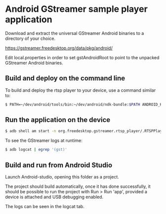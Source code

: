 # Android GStreamer sample player application

Download and extract the universal GStreamer Android binaries to
a directory of your choice.

<https://gstreamer.freedesktop.org/data/pkg/android/>

Edit local.properties in order to set gstAndroidRoot to point to the
unpacked GStreamer Android binaries.

## Build and deploy on the command line

To build and deploy the rtsp player to your device, use a command similar to:

```bash
$ PATH=~/dev/android/tools/bin:~/dev/android/ndk-bundle:$PATH ANDROID_HOME="$HOME/dev/android/" ./gradlew installDebug
```

## Run the application on the device

```bash
$ adb shell am start -n org.freedesktop.gstreamer.rtsp_player/.RTSPPlayer
```

To see the GStreamer logs at runtime:

```bash
$ adb logcat | egrep '(gst)'
```

## Build and run from Android Studio

Launch Android-studio, opening this folder as a project.

The project should build automatically, once it has done successfully,
it should be possible to run the project with Run > Run 'app', provided
a device is attached and USB debugging enabled.

The logs can be seen in the logcat tab.
